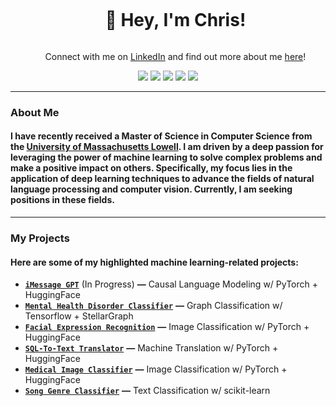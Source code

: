 <div id="user-content-toc">
  <ul>
    <summary align="center">
      <h1 style="display: inline-block;">
        👋 Hey, I'm Chris!
      </h1>
    </summary>
  <p align="center">
    Connect with me on <a href="https://www.linkedin.com/in/christopherlewis10/">LinkedIn</a>
    and find out more about me <a href="https://lewisc4.github.io/">here</a>!
  </p>
  </ul>
</div>

<p float="left" align="middle">
  <a href="https://www.python.org/"><img src="https://img.shields.io/badge/Python-FFD43B?style=for-the-badge&logo=python&logoColor=blue"/></a>
  <a href="https://pytorch.org/"><img src="https://img.shields.io/badge/PyTorch-EE4C2C?style=for-the-badge&logo=pytorch&logoColor=white"/></a>
  <a href="https://numpy.org/"><img src="https://img.shields.io/badge/Numpy-777BB4?style=for-the-badge&logo=numpy&logoColor=white"/></a>
  <a href="https://pandas.pydata.org/"><img src="https://img.shields.io/badge/Pandas-2C2D72?style=for-the-badge&logo=pandas&logoColor=white"/></a>
  <a href="https://wandb.ai/site"><img src="https://img.shields.io/badge/Weights_&_Biases-FFBE00?style=for-the-badge&logo=WeightsAndBiases&logoColor=white"/></a>
</p>

---

### About Me

#### I have recently received a Master of Science in Computer Science from the [University of Massachusetts Lowell](https://www.uml.edu/). I am driven by a deep passion for leveraging the power of machine learning to solve complex problems and make a positive impact on others. Specifically, my focus lies in the application of deep learning techniques to advance the fields of natural language processing and computer vision. Currently, I am seeking positions in these fields.

---

### My Projects

#### Here are some of my highlighted machine learning-related projects:
  - [**`iMessage GPT`**](https://github.com/lewisc4/imessaGPT) (In Progress) **—** Causal Language Modeling w/ PyTorch + HuggingFace
  - [**`Mental Health Disorder Classifier`**](https://github.com/lewisc4/Mental-Health-Disorder-Classifier) **—** Graph Classification w/ Tensorflow + StellarGraph
  - [**`Facial Expression Recognition`**](https://github.com/lewisc4/Emotion-Detection) **—** Image Classification w/ PyTorch + HuggingFace
  - [**`SQL-To-Text Translator`**](https://github.com/lewisc4/SQL-To-Text) **—** Machine Translation w/ PyTorch + HuggingFace
  - [**`Medical Image Classifier`**](https://github.com/lewisc4/MedicalMNIST) **—** Image Classification w/ PyTorch + HuggingFace
  - [**`Song Genre Classifier`**](https://github.com/lewisc4/Song-Genre-Predictor) **—** Text Classification w/ scikit-learn

<!--
---
### My Coursework
 
#### Here are the graduate-level machine learning-related courses I've taken:

  - [**`Machine Learning`**](https://www.uml.edu/catalog/courses/comp/5450)
  - [**`Deep Learning`**](https://www.uml.edu/catalog/courses/COMP/5530.aspx)
  - [**`Natural Language Processing`**](https://www.uml.edu/catalog/courses/COMP/5420.aspx)
  - [**`Graph Machine Learning`**](https://www.uml.edu/catalog/courses/COMP/5455.aspx)
  - [**`Reinforcement Learning`**](https://www.uml.edu/catalog/courses/COMP/5435.aspx)
  - [**`Computing for Health and Medicine`**](https://www.uml.edu/catalog/courses/COMP/5300.aspx)
  - [**`Social Computing`**](https://www.uml.edu/catalog/courses/COMP/5415.aspx)
-->
